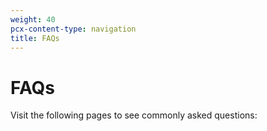 ```yaml
---
weight: 40
pcx-content-type: navigation
title: FAQs
---
```


# FAQs

Visit the following pages to see commonly asked questions:

<DirectoryListing path="/faq" />

